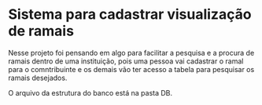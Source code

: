 # Sistema para cadastrar visualização de ramais

Nesse projeto foi pensando em algo para facilitar a pesquisa e a procura de ramais dentro de uma instituição, pois uma pessoa vai cadastrar o ramal para o comntribuinte e os demais vão ter acesso a tabela para pesquisar os ramais desejados.

O arquivo da estrutura do banco está na pasta DB.

